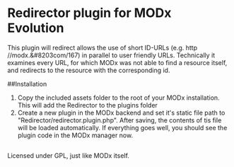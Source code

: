 # Redirector plugin for MODx Evolution
This plugin will redirect allows the use of short ID-URLs (e.g. http&#8203;//modx.&#8203com/167) in parallel to user friendly URLs. Technically it examines every URL, for which MODx was not able to find a resource itself, and redirects to the resource with the corresponding id.

##Installation
1) Copy the included assets folder to the root of your MODx installation. This will add the Redirector to the plugins folder
2) Create a new plugin in the MODx backend and set it's static file path to "Redirector/redirector.plugin.php". After saving, the contents of tis file will be loaded automatically. If everything goes well, you should see the plugin code in the MODx manager now.

##
Licensed under GPL, just like MODx itself.
